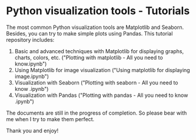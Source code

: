 # Python visualization tools - Tutorials

The most common Python visualization tools are Matplotlib and Seaborn. Besides, you can try to make simple plots using Pandas.
This tutorial repository includes:
1. Basic and advanced techniques with Matplotlib for displaying graphs, charts, colors, etc. ("Plotting with matplotlib - All you need to know.ipynb")
2. Using Matplotlib for image visualization ("Using matplotlib for displaying image.ipynb")
3. Visualization with Seaborn ("Plotting with seaborn  - All you need to know .ipynb")
4. Visualization with Pandas ("Plotting with pandas - All you need to know .ipynb") 

The documents are still in the progress of completion. So please bear with me when I try to make them perfect.

Thank you and enjoy!
